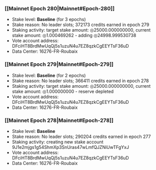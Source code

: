 ### [[Mainnet Epoch 280|Mainnet#Epoch-280]]
* Stake level: **Baseline** (for 3 epochs)
* Stake reason: No leader slots; 372173 credits earned in epoch 279
* Staking activity: target stake amount: ◎25000.000000000, current stake amount: ◎1.000469262 - adding ◎24998.999530738
* Vote account address: DFciHT8BrdMwUqQj5s1uzuN4u7EZ8qzkCgEEYTsF36uD
* Data Center: 16276-FR-Roubaix
### [[Mainnet Epoch 279|Mainnet#Epoch-279]]
* Stake level: **Baseline** (for 2 epochs)
* Stake reason: No leader slots; 366411 credits earned in epoch 278
* Staking activity: target stake amount: ◎25000.000000000, current stake amount: ◎1.000000000 - reserve depleted
* Vote account address: DFciHT8BrdMwUqQj5s1uzuN4u7EZ8qzkCgEEYTsF36uD
* Data Center: 16276-FR-Roubaix
### [[Mainnet Epoch 278|Mainnet#Epoch-278]]
* Stake level: **Baseline**
* Stake reason: No leader slots; 290204 credits earned in epoch 277
* Staking activity: creating new stake account 9J1e2mjgs1g54ShmXp3SnUras47wLmfQJZNiUwTFgYxJ
* Vote account address: DFciHT8BrdMwUqQj5s1uzuN4u7EZ8qzkCgEEYTsF36uD
* Data Center: 16276-FR-Roubaix
